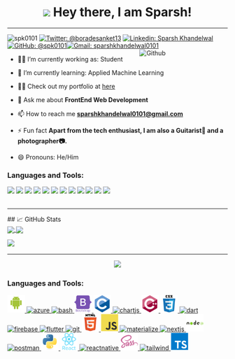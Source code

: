 <center>
<h1>
  <img src="https://media.giphy.com/media/hvRJCLFzcasrR4ia7z/giphy.gif" width="27px"/>
   Hey there, I am Sparsh!
</h1>
</center>
<hr> 


 <img src="https://komarev.com/ghpvc/?username=spk0101&label=Profile%20views&color=FF00FF&style=flat" alt="spk0101"> 
<a href="https://twitter.com/boradesanket13"><img src="https://img.shields.io/twitter/follow/boradesanket13?style=social" alt="Twitter: @boradesanket13"></a>
<a href="https://www.linkedin.com/in/sparsh-khandelwal0101/"><img src="https://img.shields.io/badge/Sparsh%20Khandelwal-blue?style=flat-square&amp;logo=Linkedin&amp;logoColor=white&amp;link=https://www.linkedin.com/in/sparsh-khandelwal0101/" alt="Linkedin: Sparsh Khandelwal"></a><a href="https://github.com/spk0101"><img src="https://img.shields.io/github/followers/spk0101?label=follow&amp;style=social" alt="GitHub: @spk0101"></a><a href="mailto:sparshkhandelwal0101@gmail.com"><img src="https://img.shields.io/badge/Gmail-sparshkhandelwal0101-red" alt="Gmail: sparshkhandelwal0101"></a>

<img width="40%" align="right" alt="Github" src="https://media.giphy.com/media/qgQUggAC3Pfv687qPC/giphy.gif" />

- 🧑‍🎓 I’m currently working as: Student 

- 🌱 I’m currently learning: Applied Machine Learning

- 👨‍💻 Check out my portfolio at [here](https://sanketborade.netlify.app/)

- 💬 Ask me about **FrontEnd Web Development**

- 📫 How to reach me **sparshkhandelwal0101@gmail.com**

- ⚡ Fun fact **Apart from the tech enthusiast, I am also a Guitarist🎸  and a photographer📷.**

- 😄 Pronouns: He/Him



  
<h3 align="left">Languages and Tools:</h3>
 <p align="left"> <img src="https://cdn.jsdelivr.net/gh/devicons/devicon/icons/figma/figma-original.svg" width="40"> <img src="https://cdn.jsdelivr.net/gh/devicons/devicon/icons/xd/xd-plain.svg" width="40"> <img src="https://cdn.jsdelivr.net/gh/devicons/devicon/icons/css3/css3-original.svg" width="40"> <img src="https://cdn.jsdelivr.net/gh/devicons/devicon/icons/photoshop/photoshop-plain.svg" width="40"> <img src="https://cdn.jsdelivr.net/gh/devicons/devicon/icons/html5/html5-original.svg" width="40"> <img src="https://cdn.jsdelivr.net/gh/devicons/devicon/icons/arduino/arduino-original-wordmark.svg" width="40"> <img src="https://cdn.jsdelivr.net/gh/devicons/devicon/icons/bootstrap/bootstrap-original-wordmark.svg" width="40"> <img src="https://cdn.jsdelivr.net/gh/devicons/devicon/icons/canva/canva-original.svg" width="40"> <img src="https://cdn.jsdelivr.net/gh/devicons/devicon/icons/debian/debian-original-wordmark.svg" width="40"> <img src="https://cdn.jsdelivr.net/gh/devicons/devicon/icons/illustrator/illustrator-plain.svg" width="40"> <img src="https://cdn.jsdelivr.net/gh/devicons/devicon/icons/javascript/javascript-original.svg" width="40"> <img src="https://cdn.jsdelivr.net/gh/devicons/devicon/icons/angularjs/angularjs-original.svg" width="40">
<br><br><hr>
<p>## &#x1f4c8; GitHub Stats<br/>
          

<a href="https://github.com/anuraghazra/convoychat">
  <img align="center" src="https://github-readme-stats.vercel.app/api?username=spk0101&count_private=true&show_icons=true&theme=vue&hide_rank=false&line_height=27" />
</a>
<a href="https://github.com/anuraghazra/github-readme-stats">
  <img align="center" src="https://github-readme-stats.vercel.app/api/top-langs/?username=anuraghazra&layout=compact&line_height=27&theme=vue" />
</a>

![](http://github-profile-summary-cards.vercel.app/api/cards/profile-details?username=spk0101&theme=vue)

<hr>

<p align="center">
    <img src="https://img.shields.io/badge/THANKS%20FOR-VISITING%20❤%EF%B8%8F-informational?style=for-the-badge&logo=github"/>    
</p>



  
<h3 align="left">Languages and Tools:</h3>
<p align="left"> <a href="https://developer.android.com" target="_blank" rel="noreferrer"> <img src="https://raw.githubusercontent.com/devicons/devicon/master/icons/android/android-original-wordmark.svg" alt="android" width="40" height="40"/> </a> <a href="https://azure.microsoft.com/en-in/" target="_blank" rel="noreferrer"> <img src="https://www.vectorlogo.zone/logos/microsoft_azure/microsoft_azure-icon.svg" alt="azure" width="40" height="40"/> </a> <a href="https://www.gnu.org/software/bash/" target="_blank" rel="noreferrer"> <img src="https://www.vectorlogo.zone/logos/gnu_bash/gnu_bash-icon.svg" alt="bash" width="40" height="40"/> </a> <a href="https://getbootstrap.com" target="_blank" rel="noreferrer"> <img src="https://raw.githubusercontent.com/devicons/devicon/master/icons/bootstrap/bootstrap-plain-wordmark.svg" alt="bootstrap" width="40" height="40"/> </a> <a href="https://www.cprogramming.com/" target="_blank" rel="noreferrer"> <img src="https://raw.githubusercontent.com/devicons/devicon/master/icons/c/c-original.svg" alt="c" width="40" height="40"/> </a> <a href="https://www.chartjs.org" target="_blank" rel="noreferrer"> <img src="https://www.chartjs.org/media/logo-title.svg" alt="chartjs" width="40" height="40"/> </a> <a href="https://www.w3schools.com/cpp/" target="_blank" rel="noreferrer"> <img src="https://raw.githubusercontent.com/devicons/devicon/master/icons/cplusplus/cplusplus-original.svg" alt="cplusplus" width="40" height="40"/> </a> <a href="https://www.w3schools.com/css/" target="_blank" rel="noreferrer"> <img src="https://raw.githubusercontent.com/devicons/devicon/master/icons/css3/css3-original-wordmark.svg" alt="css3" width="40" height="40"/> </a> <a href="https://dart.dev" target="_blank" rel="noreferrer"> <img src="https://www.vectorlogo.zone/logos/dartlang/dartlang-icon.svg" alt="dart" width="40" height="40"/> </a> <a href="https://firebase.google.com/" target="_blank" rel="noreferrer"> <img src="https://www.vectorlogo.zone/logos/firebase/firebase-icon.svg" alt="firebase" width="40" height="40"/> </a> <a href="https://flutter.dev" target="_blank" rel="noreferrer"> <img src="https://www.vectorlogo.zone/logos/flutterio/flutterio-icon.svg" alt="flutter" width="40" height="40"/> </a> <a href="https://git-scm.com/" target="_blank" rel="noreferrer"> <img src="https://www.vectorlogo.zone/logos/git-scm/git-scm-icon.svg" alt="git" width="40" height="40"/> </a> <a href="https://www.w3.org/html/" target="_blank" rel="noreferrer"> <img src="https://raw.githubusercontent.com/devicons/devicon/master/icons/html5/html5-original-wordmark.svg" alt="html5" width="40" height="40"/> </a> <a href="https://developer.mozilla.org/en-US/docs/Web/JavaScript" target="_blank" rel="noreferrer"> <img src="https://raw.githubusercontent.com/devicons/devicon/master/icons/javascript/javascript-original.svg" alt="javascript" width="40" height="40"/> </a>  <a href="https://materializecss.com/" target="_blank" rel="noreferrer"> <img src="https://raw.githubusercontent.com/prplx/svg-logos/5585531d45d294869c4eaab4d7cf2e9c167710a9/svg/materialize.svg" alt="materialize" width="40" height="40"/> </a> <a href="https://nextjs.org/" target="_blank" rel="noreferrer"> <img src="https://cdn.worldvectorlogo.com/logos/nextjs-2.svg" alt="nextjs" width="40" height="40"/> </a> <a href="https://nodejs.org" target="_blank" rel="noreferrer"> <img src="https://raw.githubusercontent.com/devicons/devicon/master/icons/nodejs/nodejs-original-wordmark.svg" alt="nodejs" width="40" height="40"/> </a> <a href="https://postman.com" target="_blank" rel="noreferrer"> <img src="https://www.vectorlogo.zone/logos/getpostman/getpostman-icon.svg" alt="postman" width="40" height="40"/> </a> <a href="https://www.python.org" target="_blank" rel="noreferrer"> <img src="https://raw.githubusercontent.com/devicons/devicon/master/icons/python/python-original.svg" alt="python" width="40" height="40"/> </a> <a href="https://reactjs.org/" target="_blank" rel="noreferrer"> <img src="https://raw.githubusercontent.com/devicons/devicon/master/icons/react/react-original-wordmark.svg" alt="react" width="40" height="40"/> </a> <a href="https://reactnative.dev/" target="_blank" rel="noreferrer"> <img src="https://reactnative.dev/img/header_logo.svg" alt="reactnative" width="40" height="40"/> </a> <a href="https://sass-lang.com" target="_blank" rel="noreferrer"> <img src="https://raw.githubusercontent.com/devicons/devicon/master/icons/sass/sass-original.svg" alt="sass" width="40" height="40"/> </a> <a href="https://tailwindcss.com/" target="_blank" rel="noreferrer"> <img src="https://www.vectorlogo.zone/logos/tailwindcss/tailwindcss-icon.svg" alt="tailwind" width="40" height="40"/> </a> <a href="https://www.typescriptlang.org/" target="_blank" rel="noreferrer"> <img src="https://raw.githubusercontent.com/devicons/devicon/master/icons/typescript/typescript-original.svg" alt="typescript" width="40" height="40"/> </a> </p>
 